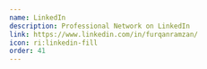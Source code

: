 ```yaml
---
name: LinkedIn
description: Professional Network on LinkedIn
link: https://www.linkedin.com/in/furqanramzan/
icon: ri:linkedin-fill
order: 41
---
```

